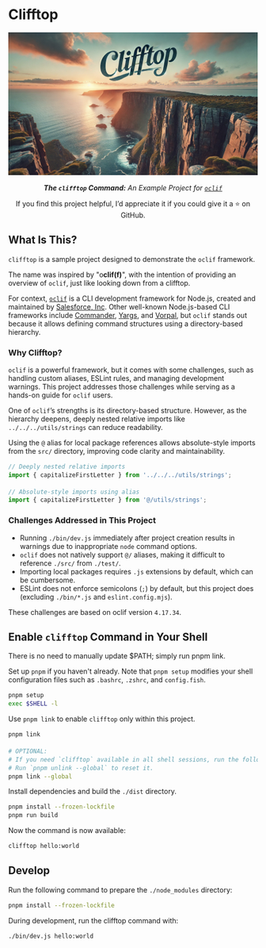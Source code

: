 # Clifftop

<div align="center">
<img alt="clifftop.png" src="./docs/images/clifftop3.jpg"/>
<p>
<em>
<strong> The <code>clifftop</code> Command:</strong>
An Example Project for <code><a href="https://oclif.io">oclif</a></code>
</em>
</p>
<p>
If you find this project helpful, I’d appreciate it if you could give it a ⭐ on GitHub.
</p>
</div>

## What Is This?

`clifftop` is a sample project designed to demonstrate the `oclif` framework.

The name was inspired by "o**clif(f)**", with the intention of providing
an overview of `oclif`, just like looking down from a clifftop.

For context, [`oclif`](https://oclif.io) is a CLI development framework for Node.js,
created and maintained by [Salesforce, Inc](https://www.salesforce.com).
Other well-known Node.js-based CLI frameworks include
[Commander](https://www.npmjs.com/package/commander),
[Yargs](https://yargs.js.org),
and [Vorpal](https://vorpal.js.org),
but `oclif` stands out because it allows defining command structures using a directory-based hierarchy.

### Why Clifftop?

`oclif` is a powerful framework, but it comes with some challenges, such as
handling custom aliases, ESLint rules, and managing development warnings.
This project addresses those challenges while serving as a hands-on guide for `oclif` users.

One of `oclif`’s strengths is its directory-based structure.
However, as the hierarchy deepens, deeply nested relative imports like `../../../utils/strings` can reduce readability.

Using the `@` alias for local package references allows absolute-style imports from the `src/` directory,
improving code clarity and maintainability.

```typescript
// Deeply nested relative imports
import { capitalizeFirstLetter } from '../../../utils/strings';

// Absolute-style imports using alias
import { capitalizeFirstLetter } from '@/utils/strings';
```

### Challenges Addressed in This Project

* Running `./bin/dev.js` immediately after project creation results in warnings due to inappropriate `node` command options.
* `oclif` does not natively support `@/` aliases, making it difficult to reference `./src/` from `./test/`.
* Importing local packages requires `.js` extensions by default, which can be cumbersome.
* ESLint does not enforce semicolons (`;`) by default, but this project does (excluding `./bin/*.js` and `eslint.config.mjs`).

These challenges are based on oclif version `4.17.34`.

## Enable `clifftop` Command in Your Shell

There is no need to manually update $PATH; simply run pnpm link.

Set up `pnpm` if you haven't already.
Note that `pnpm setup` modifies your shell configuration files such as `.bashrc`, `.zshrc`, and `config.fish`.

```sh
pnpm setup
exec $SHELL -l
```

Use `pnpm link` to enable `clifftop` only within this project.

```sh
pnpm link

# OPTIONAL:
# If you need `clifftop` available in all shell sessions, run the following command.
# Run `pnpm unlink --global` to reset it.
pnpm link --global
```

Install dependencies and build the `./dist` directory.

```sh
pnpm install --frozen-lockfile
pnpm run build
```

Now the command is now available:

```sh
clifftop hello:world
```

## Develop

Run the following command to prepare the `./node_modules` directory:

```sh
pnpm install --frozen-lockfile
```

During development, run the clifftop command with:

```sh
./bin/dev.js hello:world
```
